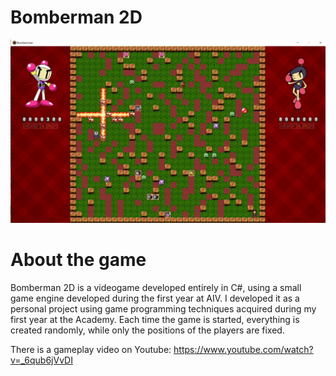 # Bomberman 2D

![Screenshot](preview_image.png)

About the game
===========
Bomberman 2D is a videogame developed entirely in C#, using a small game engine developed during the first year at AIV. I developed it as a personal project using game programming techniques acquired during my first year at the Academy. Each time the game is started, everything is created randomly, while only the positions of the players are fixed.

There is a gameplay video on Youtube: https://www.youtube.com/watch?v=_6qub6jVvDI
